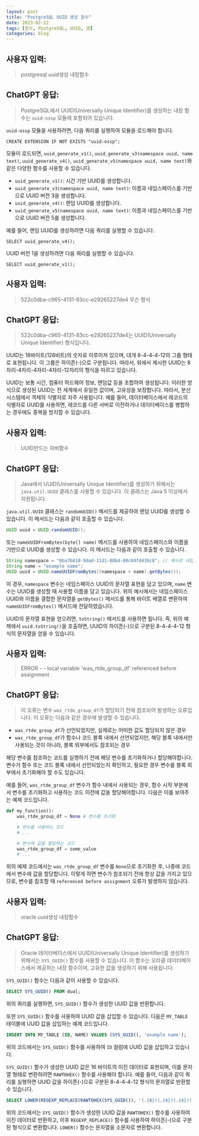 ```yaml
---
layout: post
title: "PostgreSQL UUID 생성 함수"
date: 2023-02-22
tags: [함수, PostgreSQL, UUID, 생]
categories: blog
---
```


## 사용자 입력:
> postgresql uuid생성 내장함수

## ChatGPT 응답:
> PostgreSQL에서 UUID(Universally Unique Identifier)를 생성하는 내장 함수는 `uuid-ossp` 모듈에 포함되어 있습니다.

`uuid-ossp` 모듈을 사용하려면, 다음 쿼리를 실행하여 모듈을 로드해야 합니다.

```
CREATE EXTENSION IF NOT EXISTS "uuid-ossp";
```

모듈이 로드되면, `uuid_generate_v1()`, `uuid_generate_v3(namespace uuid, name text)`, `uuid_generate_v4()`, `uuid_generate_v5(namespace uuid, name text)`와 같은 다양한 함수를 사용할 수 있습니다.

- `uuid_generate_v1()`: 시간 기반 UUID를 생성합니다.
- `uuid_generate_v3(namespace uuid, name text)`: 이름과 네임스페이스를 기반으로 UUID 버전 3을 생성합니다.
- `uuid_generate_v4()`: 랜덤 UUID를 생성합니다.
- `uuid_generate_v5(namespace uuid, name text)`: 이름과 네임스페이스를 기반으로 UUID 버전 5를 생성합니다.

예를 들어, 랜덤 UUID를 생성하려면 다음 쿼리를 실행할 수 있습니다.

```
SELECT uuid_generate_v4();
```

UUID 버전 1을 생성하려면 다음 쿼리를 실행할 수 있습니다.

```
SELECT uuid_generate_v1();
```

## 사용자 입력:
> 522c0dba-c965-4131-83cc-e29265227de4 무슨 형식

## ChatGPT 응답:
> 522c0dba-c965-4131-83cc-e29265227de4는 UUID(Universally Unique Identifier) 형식입니다.

UUID는 16바이트(128비트)의 숫자로 이루어져 있으며, 대개 8-4-4-4-12의 그룹 형태로 표현됩니다. 이 그룹은 하이픈(-)으로 구분됩니다. 따라서, 위에서 제시한 UUID는 8자리-4자리-4자리-4자리-12자리의 형식을 따르고 있습니다.

UUID는 보통 시간, 컴퓨터 하드웨어 정보, 랜덤값 등을 조합하여 생성됩니다. 이러한 방식으로 생성된 UUID는 전 세계에서 유일한 값이며, 고유성을 보장합니다. 따라서, 분산 시스템에서 객체의 식별자로 자주 사용됩니다. 예를 들어, 데이터베이스에서 레코드의 식별자로 UUID를 사용하면, 레코드를 다른 서버로 이전하거나 데이터베이스를 병합하는 경우에도 중복을 방지할 수 있습니다.

## 사용자 입력:
> UUID만드는 자바함수

## ChatGPT 응답:
> Java에서 UUID(Universally Unique Identifier)를 생성하기 위해서는 `java.util.UUID` 클래스를 사용할 수 있습니다. 이 클래스는 Java 5 이상에서 지원됩니다.

`java.util.UUID` 클래스는 `randomUUID()` 메서드를 제공하여 랜덤 UUID를 생성할 수 있습니다. 이 메서드는 다음과 같이 호출할 수 있습니다.

```java
UUID uuid = UUID.randomUUID();
```

또는 `nameUUIDFromBytes(byte[] name)` 메서드를 사용하여 네임스페이스와 이름을 기반으로 UUID를 생성할 수 있습니다. 이 메서드는 다음과 같이 호출할 수 있습니다.

```java
String namespace = "6ba7b810-9dad-11d1-80b4-00c04fd430c8"; // 예시로 네임스페이스 UUID 사용
String name = "example name";
UUID uuid = UUID.nameUUIDFromBytes((namespace + name).getBytes());
```

이 경우, `namespace` 변수는 네임스페이스 UUID의 문자열 표현을 담고 있으며, `name` 변수는 UUID를 생성할 때 사용할 이름을 담고 있습니다. 위의 예시에서는 네임스페이스 UUID와 이름을 결합한 문자열을 `getBytes()` 메서드를 통해 바이트 배열로 변환하여 `nameUUIDFromBytes()` 메서드에 전달하였습니다.

UUID의 문자열 표현을 얻으려면, `toString()` 메서드를 사용하면 됩니다. 즉, 위의 예제에서 `uuid.toString()`을 호출하면, UUID의 하이픈(-)으로 구분된 8-4-4-4-12 형식의 문자열을 얻을 수 있습니다.

## 사용자 입력:
> ERROR - <module> - local variable 'was_rtde_group_df' referenced before assignment

## ChatGPT 응답:
> 이 오류는 변수 `was_rtde_group_df`가 할당되기 전에 참조되어 발생하는 오류입니다. 이 오류는 다음과 같은 경우에 발생할 수 있습니다.

- `was_rtde_group_df`가 선언되었지만, 실제로는 어떠한 값도 할당되지 않은 경우
- `was_rtde_group_df`가 함수나 코드 블록 내에서 선언되었지만, 해당 블록 내에서만 사용되는 것이 아니라, 블록 외부에서도 참조되는 경우

해당 변수를 참조하는 코드를 실행하기 전에 해당 변수를 초기화하거나 할당해야합니다. 변수가 함수 또는 코드 블록 내에서 선언되었는지 확인하고, 필요한 경우 변수를 블록 외부에서 초기화해야 할 수도 있습니다.

예를 들어, `was_rtde_group_df` 변수가 함수 내에서 사용되는 경우, 함수 시작 부분에서 변수를 초기화하고 사용하는 코드 이전에 값을 할당해야합니다. 다음은 이를 보여주는 예제 코드입니다.

```python
def my_function():
    was_rtde_group_df = None # 변수를 초기화

    # 변수를 사용하는 코드
    # ...

    # 변수에 값을 할당하는 코드
    was_rtde_group_df = some_value
    # ...
```

위의 예제 코드에서는 `was_rtde_group_df` 변수를 `None`으로 초기화한 후, 나중에 코드에서 변수에 값을 할당합니다. 이렇게 하면 변수가 참조되기 전에 항상 값을 가지고 있으므로, 변수를 참조할 때 `referenced before assignment` 오류가 발생하지 않습니다.

## 사용자 입력:
> oracle uuid생성 내장함수

## ChatGPT 응답:
> Oracle 데이터베이스에서 UUID(Universally Unique Identifier)를 생성하기 위해서는 `SYS_GUID()` 함수를 사용할 수 있습니다. 이 함수는 오라클 데이터베이스에서 제공하는 내장 함수이며, 고유한 값을 생성하기 위해 사용됩니다.

`SYS_GUID()` 함수는 다음과 같이 사용할 수 있습니다.

```sql
SELECT SYS_GUID() FROM dual;
```

위의 쿼리를 실행하면, `SYS_GUID()` 함수가 생성한 UUID 값을 반환합니다.

또한 `SYS_GUID()` 함수를 사용하여 UUID 값을 삽입할 수 있습니다. 다음은 `MY_TABLE` 테이블에 UUID 값을 삽입하는 예제 코드입니다.

```sql
INSERT INTO MY_TABLE (ID, NAME) VALUES (SYS_GUID(), 'example name');
```

위의 코드에서는 `SYS_GUID()` 함수를 사용하여 `ID` 컬럼에 UUID 값을 삽입하고 있습니다.

`SYS_GUID()` 함수가 생성한 UUID 값은 16 바이트의 이진 데이터로 표현되며, 이를 문자열 형태로 변환하려면 `RAWTOHEX()` 함수를 사용해야 합니다. 예를 들어, 다음과 같이 쿼리를 실행하면 UUID 값을 하이픈(-)으로 구분된 8-4-4-4-12 형식의 문자열로 반환할 수 있습니다.

```sql
SELECT LOWER(REGEXP_REPLACE(RAWTOHEX(SYS_GUID()), '(.{8})(.{4})(.{4})(.{4})(.{12})', '\1-\2-\3-\4-\5')) FROM dual;
```

위의 코드에서는 `SYS_GUID()` 함수가 생성한 UUID 값을 `RAWTOHEX()` 함수를 사용하여 이진 데이터로 반환하고, 이후 `REGEXP_REPLACE()` 함수를 사용하여 하이픈(-)으로 구분된 형식으로 변환합니다. `LOWER()` 함수는 문자열을 소문자로 변환합니다.


